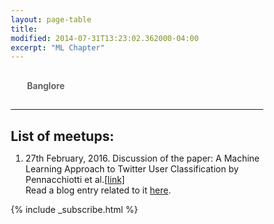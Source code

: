 ```yaml
---
layout: page-table
title: 
modified: 2014-07-31T13:23:02.362000-04:00
excerpt: "ML Chapter"
---
```

<style>
      
*, *:before, *:after {
  margin: 0;
  padding: 0;
  box-sizing: border-box;
}
input {
  display: none;
}

label {
  display: inline-block;
  margin: 0 0 -1px;
  padding: 15px 25px;
  font-weight: 600;
  text-align: center;
  color: #555;
  border: 1px solid transparent;
}

label:before {
  font-family: fontawesome;
  font-weight: normal;
  margin-right: 10px;
}


label:hover {
  color: #888;
  cursor: pointer;
}

input:checked + label {
  color: #555;
  border: 1px solid #ddd;
  border-top: 2px solid orange;
  border-bottom: 1px solid #fff;
}
</style>
    
<script>
 function pageSet()
 {
      alert("inside function");
      var current_url=document.URL;
  
      if(current_url.match("ml-chapter/$")||current_url.match("ml-chapter$")||current_url.match("banglore$"))
      {
            document.getElementById("tab1").checked = true;
      }
 }
 function hideDiv(flag)
 {
      alert("inside hide Div function");
   if(flag==1)
   {
     document.getElementById("banglore_div").style.display="inline";
     window.location.href = "http://suyash1003.github.io/ml-india/ml-chapter/#banglore";
   }
 }
</script>

<body onload="pageSet()">
  <input id="tab1" type="radio" name="tabs" onclick="hideDiv(1)">
  <label for="tab1" >Banglore</label>

<div id="banglore_div">
<hr>
<h2>List of meetups: </h2>
<ol>
      <li>27th February, 2016. Discussion of the paper: A Machine Learning Approach to Twitter User Classification by Pennacchiotti et al.<a href="http://www.aaai.org/ocs/index.php/ICWSM/ICWSM11/paper/view/2886/3262" target="blank">[link]</a>
      <br>
      Read a blog entry related to it <a href="http://suyash1003.github.io/ml-india/ml-india-bangalore-chapter/">here</a>.
      </li>
<ol>

</div>



{% include _subscribe.html %}
</body>
